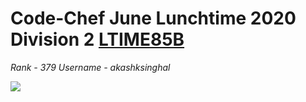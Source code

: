 # Code-Chef June Lunchtime 2020 Division 2 [LTIME85B](https://www.codechef.com/LTIME85B/)

*Rank - 379*
*Username - akashksinghal*

[![](https://img.shields.io/badge/Coded%20With%20❤️%20By-@akashksinghal-red)](https://github.com/akashksinghal/)